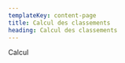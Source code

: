 ```yaml
---
templateKey: content-page
title: Calcul des classements
heading: Calcul des classements
---
```

Calcul